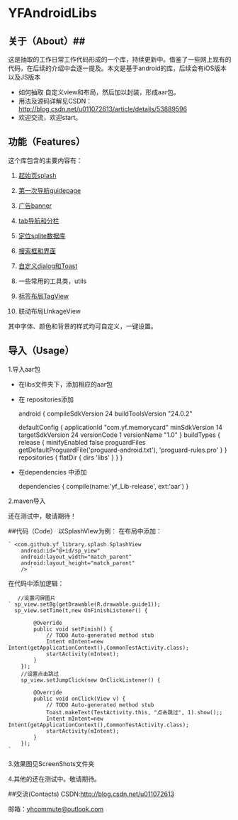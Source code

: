 # YFAndroidLibs

## 关于（About）##
这是抽取的工作日常工作代码形成的一个库，持续更新中。借鉴了一些网上现有的代码，在后续的介绍中会逐一提及。本文是基于android的库，后续会有iOS版本以及JS版本
 - 如何抽取
自定义view和布局，然后加以封装，形成aar包。
 - 用法及源码详解见CSDN：http://blog.csdn.net/u011072613/article/details/53889596
 - 欢迎交流，欢迎start。
 
## 功能（Features）
这个库包含的主要内容有：

1. [起始页splash](http://blog.csdn.net/u011072613/article/details/53899141)

2. [第一次导航guidepage](http://blog.csdn.net/u011072613/article/details/53907395)

3. [广告banner](http://blog.csdn.net/u011072613/article/details/53909522)

4. [tab导航和分栏](http://blog.csdn.net/u011072613/article/details/53914988)

5. [定位sqlite数据库](http://blog.csdn.net/u011072613/article/details/53914951)

6. [搜索框和界面](http://blog.csdn.net/u011072613/article/details/53914968)

7. [自定义dialog和Toast](http://blog.csdn.net/u011072613/article/details/53914851)

8. 一些常用的工具类，utils

9. [标签布局TagView](http://blog.csdn.net/u011072613/article/details/53914735)

10. 联动布局LInkageView

其中字体、颜色和背景的样式均可自定义，一键设置。


## 导入（Usage）

   1.导入aar包
  
 - 在libs文件夹下，添加相应的aar包
   
   
 - 在 repositories添加
   
    android {
    compileSdkVersion 24
    buildToolsVersion "24.0.2"

    defaultConfig {
        applicationId "com.yf.memorycard"
        minSdkVersion 14
        targetSdkVersion 24
        versionCode 1
        versionName "1.0"
    }
    buildTypes {
        release {
            minifyEnabled false
            proguardFiles getDefaultProguardFile('proguard-android.txt'), 'proguard-rules.pro'
        }
    }
    repositories {
        flatDir {
            dirs 'libs'
        }
      } 
    }
  
 - 在dependencies 中添加
   
    dependencies {
    compile(name:'yf_Lib-release', ext:'aar')
    }
    
2.maven导入

   还在测试中，敬请期待！


##代码（Code）
   以SplashVIew为例：
   在布局中添加：

    ` <com.github.yf_library.splash.SplashView
        android:id="@+id/sp_view"
        android:layout_width="match_parent"
        android:layout_height="match_parent"
        /> `
        
   在代码中添加逻辑：
       
       //设置闪屏图片
    ` sp_view.setBg(getDrawable(R.drawable.guide1));
	  sp_view.setTime(t,new OnFinishListener() {

			@Override
			public void setFinish() {
				// TODO Auto-generated method stub
				Intent mIntent=new Intent(getApplicationContext(),CommonTestActivity.class);
				startActivity(mIntent);				
			}
		});
        //设置点击跳过
		sp_view.setJumpClick(new OnClickListener() {
			
			@Override
			public void onClick(View v) {
				// TODO Auto-generated method stub
				Toast.makeText(TestActivity.this, "点击跳过", 1).show();;
				Intent mIntent=new Intent(getApplicationContext(),CommonTestActivity.class);
				startActivity(mIntent);			
			}
		});
    `

3.效果图见ScreenShots文件夹

4.其他的还在测试中。敬请期待。

##交流(Contacts)
CSDN:http://blog.csdn.net/u011072613

邮箱：yhcommute@outlook.com
